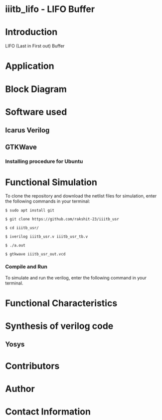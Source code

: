 # iiitb_lifo - LIFO Buffer
# Introduction
LIFO (Last in First out) Buffer

# Application

# Block Diagram

# Software used
## Icarus Verilog

## GTKWave

### Installing procedure for Ubuntu

# Functional Simulation
To clone the repository and download the netlist files for simulation, enter the following commands in your terminal:
```
$ sudo apt install git

$ git clone https://github.com/rakshit-23/iiitb_usr

$ cd iiitb_usr/

$ iverilog iiitb_usr.v iiitb_usr_tb.v

$ ./a.out

$ gtkwave iiitb_usr_out.vcd
```

### Compile and Run
To simulate and run the verilog, enter the following command in your terminal.

# Functional Characteristics

# Synthesis of verilog code
## Yosys


# Contributors

# Author

# Contact Information
